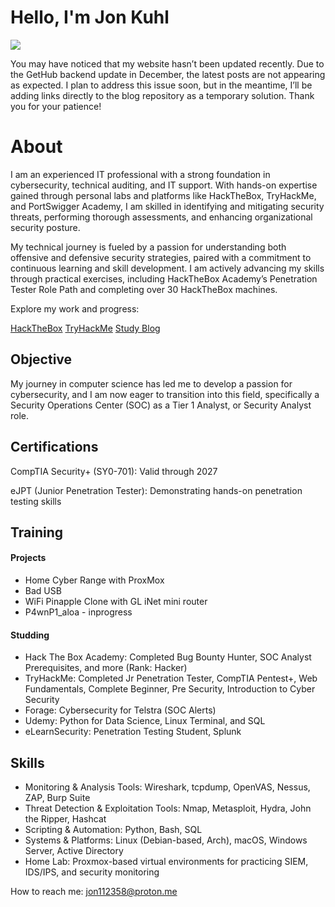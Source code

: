 # Hello, I'm Jon Kuhl
<a href="https://www.linkedin.com/in/jonmkuhl/"><img src="https://img.shields.io/badge/-LinkedIn-0072b1?&style=for-the-badge&logo=linkedin&logoColor=white" /></a>

You may have noticed that my website hasn’t been updated recently. Due to the GetHub backend update in December, the latest posts are not appearing as expected. I plan to address this issue soon, but in the meantime, I’ll be adding links directly to the blog repository as a temporary solution. Thank you for your patience!

# About

I am an experienced IT professional with a strong foundation in cybersecurity, technical auditing, and IT support. With hands-on expertise gained through personal labs and platforms like HackTheBox, TryHackMe, and PortSwigger Academy, I am skilled in identifying and mitigating security threats, performing thorough assessments, and enhancing organizational security posture.

My technical journey is fueled by a passion for understanding both offensive and defensive security strategies, paired with a commitment to continuous learning and skill development. I am actively advancing my skills through practical exercises, including HackTheBox Academy’s Penetration Tester Role Path and completing over 30 HackTheBox machines.


Explore my work and progress:

 <a href="https://app.hackthebox.com/profile/1068091">HackTheBox</a>
 <a href="https://tryhackme.com/p/Jon112358">TryHackMe</a>
 <a href="https://jon112358.com/pages/about/">Study Blog</a>


## Objective

  My journey in computer science has led me to develop a passion for cybersecurity, and I am now eager to transition into this field, specifically a Security Operations Center (SOC) as a Tier 1 Analyst, or Security Analyst role.

## Certifications

CompTIA Security+ (SY0-701): Valid through 2027   
<script type="text/javascript" async src="//cdn.credly.com/assets/utilities/embed.js"></script>
eJPT (Junior Penetration Tester): Demonstrating hands-on penetration testing skills   

## Training 

#### Projects

- Home Cyber Range with ProxMox
- Bad USB
- WiFi Pinapple Clone with GL iNet mini router
- P4wnP1_aloa - inprogress
  
#### Studding 

 - Hack The Box Academy: Completed Bug Bounty Hunter, SOC Analyst Prerequisites, and more (Rank: Hacker)
 - TryHackMe: Completed Jr Penetration Tester, CompTIA Pentest+, Web Fundamentals, Complete Beginner, Pre Security, Introduction to Cyber Security
 - Forage: Cybersecurity for Telstra (SOC Alerts) 
 - Udemy: Python for Data Science, Linux Terminal, and SQL 
 - eLearnSecurity: Penetration Testing Student, Splunk 

## Skills

   - Monitoring & Analysis Tools: Wireshark, tcpdump, OpenVAS, Nessus, ZAP, Burp Suite 
   - Threat Detection & Exploitation Tools: Nmap, Metasploit, Hydra, John the Ripper, Hashcat 
   - Scripting & Automation: Python, Bash, SQL 
   - Systems & Platforms: Linux (Debian-based, Arch), macOS, Windows Server, Active Directory 
   - Home Lab: Proxmox-based virtual environments for practicing SIEM, IDS/IPS, and security monitoring 

 
<!--

| Skill                                         | Associated Project         |
|-----------------------------------------------|----------------------------|
| SIEM Implementation and Log Analysis          ||
| Network Traffic Monitoring and Attack Detection | |


## Tools
- also still working on this part too

### Network
<div>
    <img src="https://img.shields.io/badge/-Wireshark-1679A7?&style=for-the-badge&logo=Wireshark&logoColor=white" />
    <img src="https://img.shields.io/badge/-Suricata-EF3B2D?&style=for-the-badge&logo=Suricata&logoColor=white" />
</div>

### Endpoint
<div>
    <img src="https://img.shields.io/badge/-Microsoft_Defender_for_Endpoint-00A4EF?&style=for-the-badge&logo=Microsoft&logoColor=white" />
    
</div>

### SIEM
<div>
    <img src="https://img.shields.io/badge/-Splunk-000000?&style=for-the-badge&logo=Splunk&logoColor=white" />
    <img src="https://img.shields.io/badge/-Elastic-005571?&style=for-the-badge&logo=Elastic&logoColor=white" />
    <img src="https://img.shields.io/badge/-Wazuh-5C2D91?&style=for-the-badge&logo=Wazuh&logoColor=white" />
</div>
-->
 


 How to reach me: jon112358@proton.me
  
<!--

- 🔭 I’m currently working on ...
- 🌱 I’m currently learning ...

- 📫 How to reach me: jon112358@proton.me

-->
